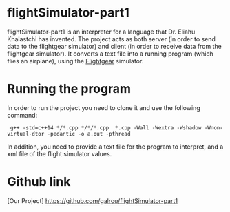 # flightSimulator-part1
flightSimulator-part1 is an interpreter for a language that Dr. Eliahu Khalastchi has invented.
The project acts as both server (in order to send data to the flightgear simulator) and client (in order to receive data from the flightgear simulator).
It converts a text file into a running program (which flies an airplane), using the [Flightgear](https://www.flightgear.org/) simulator.

# Running the program
In order to run the project you need to clone it and use the following command:
```
 g++ -std=c++14 */*.cpp */*/*.cpp  *.cpp -Wall -Wextra -Wshadow -Wnon-virtual-dtor -pedantic -o a.out -pthread
 ```
 
In addition, you need to provide a text file for the program to interpret, and a xml file of the flight simulator values.

# Github link
[Our Project] https://github.com/galrou/flightSimulator-part1
